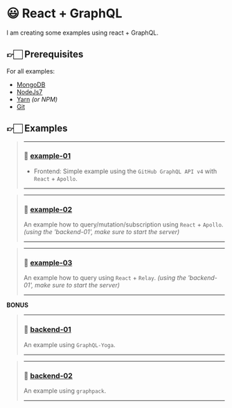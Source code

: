 # 😃 React + GraphQL

I am creating some examples using react + GraphQL.

## 👉🏻 Prerequisites

For all examples:

- [MongoDB](https://docs.mongodb.com/manual/installation/#mongodb-community-edition)
- [NodeJs7](https://nodejs.org/en/download/)
- [Yarn](https://yarnpkg.com) *(or NPM)*
- [Git](https://git-scm.com/downloads)

## 👉🏻 Examples

> ----
>
> ### 🍄️ [example-**01**](https://github.com/ricardocanelas/react-graphql-examples/tree/master/example-01)
>
> * Frontend: Simple example using the `GitHub GraphQL API v4` with `React` + `Apollo`.
>
> ---

> ----
>
> ### 🍄️ [example-**02**](https://github.com/ricardocanelas/react-graphql-examples/tree/master/example-02)
>
> An example how to query/mutation/subscription using `React` + `Apollo`.
> *(using the 'backend-01', make sure to start the server)*
>
> ---

> ----
>
> ### 🍄️ [example-**03**](https://github.com/ricardocanelas/react-graphql-examples/tree/master/example-03)
>
> An example how to query using `React` + `Relay`.
> *(using the 'backend-01', make sure to start the server)*
>
> ---

**BONUS**

> ----
>
> ### 🍄️ [backend-**01**](https://github.com/ricardocanelas/react-graphql-examples/tree/master/backend-01)
>
> An example using `GraphQL-Yoga`.
>
> ---

> ----
>
> ### 🍄️ [backend-**02**](https://github.com/ricardocanelas/react-graphql-examples/tree/master/backend-02)
>
> An example using `graphpack`.
>
> ---